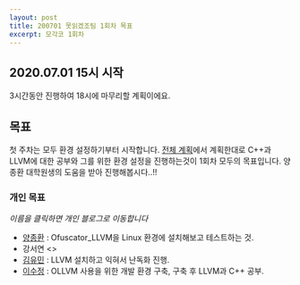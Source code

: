 ```yaml
---
layout: post
title: 200701 못읽겠조팀 1회차 목표
excerpt: 모각코 1회차
---
```

## 2020.07.01 15시 시작  
3시간동안 진행하여 18시에 마무리할 계획이에요.  
  
## 목표
첫 주차는 모두 환경 설정하기부터 시작합니다. [전체 계획](https://mogakco2020.github.io/2020-06-30/0-%EB%AA%BB%EC%9D%BD%EA%B2%A0%EC%A1%B0)에서 계획한대로 C++과 LLVM에 대한 공부와 그를 위한 환경 설정을 진행하는것이 1회차 모두의 목표입니다. 양종환 대학원생의 도움을 받아 진행해봅시다..!!  
  
### 개인 목표
*이름을 클릭하면 개인 블로그로 이동합니다*  
- [양종환](https://blog.naver.com/jhy7185/222017884047) : Ofuscator_LLVM을 Linux 환경에 설치해보고 테스트하는 것.  
- 강서연 <>  
- [김유민](https://yam-cha.tistory.com/57) : LLVM 설치하고 익혀서 난독화 진행.  
- [이수정](https://realcrystal.github.io/mogacko/2020/07/01/mgk_01_a.html) : OLLVM 사용을 위한 개발 환경 구축, 구축 후 LLVM과 C++ 공부.  
